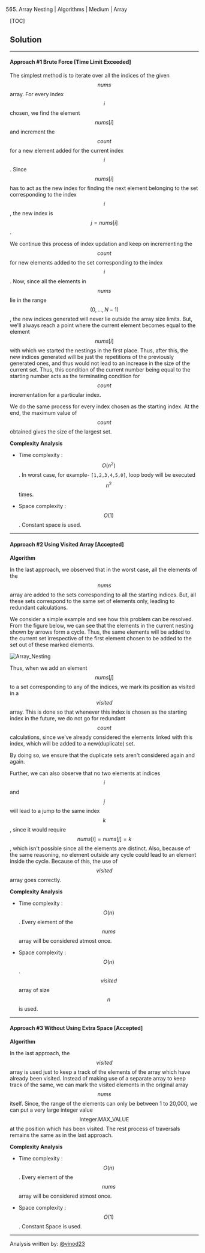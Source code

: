 565. Array Nesting | Algorithms | Medium | Array

[TOC]

## Solution

---
#### Approach #1 Brute Force [Time Limit Exceeded]

The simplest method is to iterate over all the indices of the given $$nums$$ array. For every index $$i$$ chosen, we find the element $$nums[i]$$ and increment the $$count$$ for a new element added for the current index $$i$$. Since $$nums[i]$$ has to act as the new index for finding the next element belonging to the set corresponding to the index $$i$$, the new index is $$j=nums[i]$$.

We continue this process of index updation and keep on incrementing the $$count$$ for new elements added to the set corresponding to the index $$i$$. Now, since all the elements in $$nums$$ lie in the range $$(0,..., N-1)$$, the new indices generated will never lie outside the array size limits. But, we'll always reach a point where the current element becomes equal to the element  $$nums[i]$$ with which we started the nestings in the first place. Thus, after this, the new indices generated will be just the repetitions of the previously generated ones, and thus would not lead to an increase in the size of the current set. Thus, this condition of the current number being equal to the starting number acts as the terminating condition for $$count$$ incrementation for a particular index.

We do the same process for every index chosen as the starting index. At the end, the maximum value of $$count$$ obtained gives the size of the largest set.



**Complexity Analysis**

* Time complexity : $$O(n^2)$$. In worst case, for example- `[1,2,3,4,5,0]`, loop body will be executed $$n^2$$ times.

* Space complexity : $$O(1)$$. Constant space is used.

---
#### Approach #2 Using Visited Array [Accepted]

**Algorithm**

In the last approach, we observed that in the worst case, all the elements of the $$nums$$ array are added to the sets corresponding to all the starting indices. But, all these sets correspond to the same set of elements only, leading to redundant calculations.

We consider a simple example and see how this problem can be resolved. From the figure below, we can see that the elements in the current nesting shown by arrows form a cycle. Thus, the same elements will be added to the current set irrespective of the first element chosen to be added to the set out of these marked elements.

![Array_Nesting](../Figures/565/Array_Nesting.PNG)

Thus, when we add an element $$nums[j]$$ to a set corresponding to any of the indices, we mark its position as visited in a $$visited$$ array. This is done so that whenever this index is chosen as the starting index in the future, we do not go for redundant $$count$$ calculations, since we've already considered the elements linked with this index, which will be added to a new(duplicate) set.

By doing so, we ensure that the duplicate sets aren't considered again and again.

Further, we can also observe that no two elements at indices $$i$$ and $$j$$ will lead to a jump to the same index $$k$$, since it would require $$nums[i] = nums[j] = k$$, which isn't possible since all the elements are distinct. Also, because of the same reasoning, no element outside any cycle could lead to an element inside the cycle. Because of this, the use of $$visited$$ array goes correctly. 



**Complexity Analysis**

* Time complexity : $$O(n)$$. Every element of the $$nums$$ array will be considered atmost once.

* Space complexity : $$O(n)$$. $$visited$$ array of size $$n$$ is used.

---
#### Approach #3 Without Using Extra Space [Accepted]

**Algorithm**

In the last approach, the $$visited$$ array is used just to keep a track of the elements of the array which have already been visited. Instead of making use of a separate array to keep track of the same, we can mark the visited elements in the original array $$nums$$ itself. Since, the range of the elements can only be between 1 to 20,000, we can put a very large integer value $$\text{Integer.MAX_VALUE}$$ at the position which has been visited. The rest process of traversals remains the same as in the last approach.



**Complexity Analysis**

* Time complexity : $$O(n)$$. Every element of the $$nums$$ array will be considered atmost once.

* Space complexity : $$O(1)$$. Constant Space is used.

---
Analysis written by: [@vinod23](https://leetcode.com/vinod23)
